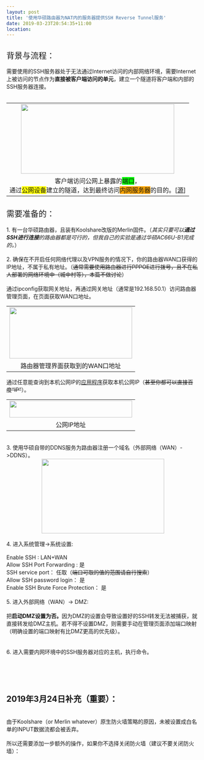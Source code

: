 ```yaml
---
layout: post
title: '使用华硕路由器为NAT内的服务器提供SSH Reverse Tunnel服务'
date: 2019-03-23T20:54:35+11:00
location: 
---
```



<h2>
<span style="font-weight: normal;">背景与流程：</span></h2>
<div>
需要使用的SSH服务器处于无法通过Internet访问的内部网络环境，需要Internet上被访问的节点作为<b>直接被客户端访问的单元</b>，建立一个隧道将客户端和内部的SSH服务器连接。</div>
<div>
<br /></div>
<table align="center" cellpadding="0" cellspacing="0" class="tr-caption-container" style="margin-left: auto; margin-right: auto; text-align: center;"><tbody>
<tr><td style="text-align: center;"><a href="https://4.bp.blogspot.com/-zwlYwRWuuVY/XJYhOLPbaGI/AAAAAAAAecc/WKaPlVb5mg0fTilDM2Q-5cMd7PU4-5ToQCLcBGAs/s1600/1553342748%25281%2529.jpg" imageanchor="1" style="margin-left: auto; margin-right: auto;"><img border="0" data-original-height="374" data-original-width="816" height="182" src="https://4.bp.blogspot.com/-zwlYwRWuuVY/XJYhOLPbaGI/AAAAAAAAecc/WKaPlVb5mg0fTilDM2Q-5cMd7PU4-5ToQCLcBGAs/s400/1553342748%25281%2529.jpg" width="400" /></a></td></tr>
<tr><td class="tr-caption" style="text-align: center;">客户端访问公网上暴露的<span style="background-color: lime;">端口</span>，<br />
通过<span style="background-color: yellow;">公网设备</span>建立的隧道，达到最终访问<span style="background-color: orange;">内网服务器</span>的目的。[<a href="https://unix.stackexchange.com/questions/115897/whats-ssh-port-forwarding-and-whats-the-difference-between-ssh-local-and-remot" target="_blank">源</a>]</td></tr>
</tbody></table>
<h2>
<span style="font-weight: normal;">需要准备的：</span></h2>
<div>
1. 有一台华硕路由器，且装有Koolshare改版的Merlin固件。（<i>其实只要可以<b>通过SSH进行连接</b>的路由器都是可行的，但我自己的实验是通过华硕AC66U-B1完成的。</i>）</div>
<div>
<span style="font-weight: normal;"><br /></span></div>
<div>
<span style="font-weight: normal;">2. 确保在不开启任何网络代理以及VPN服务的情况下，你的路由器WAN口获得的IP地址，不属于私有地址。（<strike>通常需要使用路由器进行PPPOE进行拨号，且不在私人部署的网络环境中</strike></span><strike>（城中村等），本篇不做讨论</strike>）</div>
<div>
<br /></div>
<div>
通过ipconfig获取网关地址，再通过网关地址（通常是192.168.50.1）访问路由器管理页面，在页面获取WAN口地址。</div>
<table align="center" cellpadding="0" cellspacing="0" class="tr-caption-container" style="margin-left: auto; margin-right: auto; text-align: center;"><tbody>
<tr><td style="text-align: center;"><a href="https://1.bp.blogspot.com/-JCTj8qFwekg/XJYkAyNR5MI/AAAAAAAAeco/Ja2tcFUuab81gnPrbsLZ0NHz7Oal5qfBgCLcBGAs/s1600/1553343469%25281%2529.jpg" imageanchor="1" style="margin-left: auto; margin-right: auto;"><img alt="" border="0" data-original-height="187" data-original-width="445" height="134" src="https://1.bp.blogspot.com/-JCTj8qFwekg/XJYkAyNR5MI/AAAAAAAAeco/Ja2tcFUuab81gnPrbsLZ0NHz7Oal5qfBgCLcBGAs/s320/1553343469%25281%2529.jpg" title="" width="320" /></a></td></tr>
<tr><td class="tr-caption" style="text-align: center;">路由器管理界面获取到的WAN口地址</td></tr>
</tbody></table>
通过任意能查询到本机公网IP的<a href="https://www.myip.com/" target="_blank">应用程序</a>获取本机公网IP（<strike>甚至你都可以直接百度“IP”</strike>）。<br />
<table align="center" cellpadding="0" cellspacing="0" class="tr-caption-container" style="margin-left: auto; margin-right: auto; text-align: center;"><tbody>
<tr><td style="text-align: center;"><a href="https://3.bp.blogspot.com/-azGP4uJavcU/XJYlpqel8_I/AAAAAAAAec0/aF83K4KUH24ckXr8--1h94j7DCbl-2unACLcBGAs/s1600/1553343899%25281%2529.jpg" imageanchor="1" style="margin-left: auto; margin-right: auto;"><img border="0" data-original-height="224" data-original-width="1600" height="44" src="https://3.bp.blogspot.com/-azGP4uJavcU/XJYlpqel8_I/AAAAAAAAec0/aF83K4KUH24ckXr8--1h94j7DCbl-2unACLcBGAs/s320/1553343899%25281%2529.jpg" width="320" /></a></td></tr>
<tr><td class="tr-caption" style="text-align: center;">公网IP地址</td></tr>
</tbody></table>
<br />
<div>
3. 使用华硕自带的DDNS服务为路由器注册一个域名（外部网络（WAN）-&gt;DDNS）。<br />
<div>
<div class="separator" style="clear: both; text-align: center;">
<a href="https://3.bp.blogspot.com/-ceLDQ-5z1BY/XJYmcJyCrNI/AAAAAAAAedA/HdEj23_SQCgv6crmRgbYfWR5d_1M9fMmQCLcBGAs/s1600/1553344090%25281%2529.jpg" imageanchor="1" style="margin-left: 1em; margin-right: 1em;"><img border="0" data-original-height="586" data-original-width="961" height="195" src="https://3.bp.blogspot.com/-ceLDQ-5z1BY/XJYmcJyCrNI/AAAAAAAAedA/HdEj23_SQCgv6crmRgbYfWR5d_1M9fMmQCLcBGAs/s320/1553344090%25281%2529.jpg" width="320" /></a></div>
<div>
<br />
4. 进入系统管理-&gt;系统设置:</div>
</div>
</div>
<div>
<br /></div>
Enable SSH : LAN+WAN<br />
<div>
<div>
Allow SSH Port Forwarding : 是</div>
</div>
SSH service port： 任取（<strike>端口可取的值的范围请自行搜索</strike>）<br />
Allow SSH password login： 是<br />
Enable SSH Brute Force Protection： 是<br />
<div>
<br /></div>
<div>
5. 进入外部网络（WAN）-&gt; DMZ:</div>
<div>
<br /></div>
<div>
把<b>启动DMZ设置为否。</b>因为DMZ的设置会导致设置好的SSH转发无法被捕获，就直接转发给DMZ主机。若不得不设置DMZ，则需要手动在管理页面添加端口映射（明确设置的端口映射有比DMZ更高的优先级）。</div>
<div>
<br /></div>
<div>
<br /></div>
<div>
6. 进入需要内网环境中的SSH服务器对应的主机，执行命令。</div>
<div>
<script src="https://gist.github.com/eMous/3040078fddca5dea74380414844897a8.js"></script></div>
<div>
<br />
<br />
<br /></div>
<div>
<br />
<!--more--><h2>
2019年3月24日补充（重要）：</h2>
<div>
<br /></div>
<div>
由于Koolshare（or Merlin whatever）原生防火墙策略的原因，未被设置成白名单的INPUT数据流都会被丢弃。</div>
<div>
<br /></div>
<div>
所以还需要添加一步额外的操作，如果你不选择关闭防火墙（建议不要关闭防火墙）：</div>
<div>
<br /></div>
<div>
<br /></div>
</div>
<script src="https://gist.github.com/eMous/14d42f2c5f8ccdd594bf5955789596af.js"></script>
